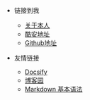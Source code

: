 <!-- _navbar.md -->

* 链接到我
  * [关于本人](/Docs/about.md) 
  * [酷安地址](http://www.coolapk.com/u/3336736)
  * [Github地址](https://github.com/Mercury000)

* 友情链接
  * [Docsify](https://docsify.js.org/#/)
  * [博客园](https://www.cnblogs.com/)
  * [Markdown 基本语法](https://markdown.com.cn/basic-syntax/)

